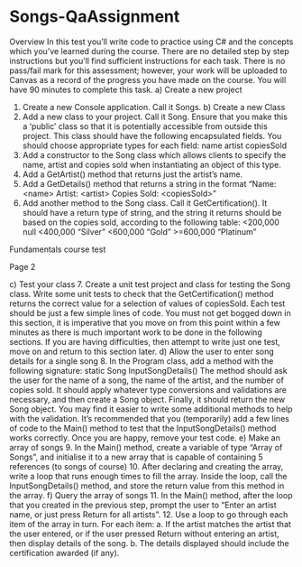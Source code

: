 # Songs-QaAssignment

Overview
In this test you’ll write code to practice using C# and the concepts which you’ve learned
during the course. There are no detailed step by step instructions but you’ll find sufficient
instructions for each task.
There is no pass/fail mark for this assessment; however, your work will be uploaded to
Canvas as a record of the progress you have made on the course.
You will have 90 minutes to complete this task.
a) Create a new project
1. Create a new Console application. Call it Songs.
b) Create a new Class
2. Add a new class to your project. Call it Song.
Ensure that you make this a ‘public’ class so that it is potentially accessible from outside
this project.
This class should have the following encapsulated fields. You should choose
appropriate types for each field:
name
artist
copiesSold
3. Add a constructor to the Song class which allows clients to specify the name, artist and
copies sold when instantiating an object of this type.
4. Add a GetArtist() method that returns just the artist’s name.
5. Add a GetDetails() method that returns a string in the format
“Name: &lt;name&gt; Artist: &lt;artist&gt; Copies Sold: &lt;copiesSold&gt;”
6. Add another method to the Song class. Call it GetCertification(). It should have a
return type of string, and the string it returns should be based on the copies sold,
according to the following table:
&lt;200,000 null
&lt;400,000 “Silver”
&lt;600,000 “Gold”
&gt;=600,000 “Platinum”

Fundamentals course test

Page 2

c) Test your class
7. Create a unit test project and class for testing the Song class.
Write some unit tests to check that the GetCertification() method returns the correct
value for a selection of values of copiesSold. Each test should be just a few simple lines
of code.
You must not get bogged down in this section, it is imperative that you move on from
this point within a few minutes as there is much important work to be done in the
following sections.
If you are having difficulties, then attempt to write just one test, move on and return to
this section later.
d) Allow the user to enter song details for a single song
8. In the Program class, add a method with the following signature:
static Song InputSongDetails()
The method should ask the user for the name of a song, the name of the artist, and the
number of copies sold. It should apply whatever type conversions and validations are
necessary, and then create a Song object. Finally, it should return the new Song object.
You may find it easier to write some additional methods to help with the validation.
It’s recommended that you (temporarily) add a few lines of code to the Main() method to
test that the InputSongDetails() method works correctly. Once you are happy, remove
your test code.
e) Make an array of songs
9. In the Main() method, create a variable of type “Array of Songs”, and initialise it to a new
array that is capable of containing 5 references (to songs of course)
10. After declaring and creating the array, write a loop that runs enough times to fill the
array. Inside the loop, call the InputSongDetails() method, and store the return value
from this method in the array.
f) Query the array of songs
11. In the Main() method, after the loop that you created in the previous step, prompt the
user to “Enter an artist name, or just press Return for all artists”.
12. Use a loop to go through each item of the array in turn. For each item:
a. If the artist matches the artist that the user entered, or if the user pressed Return
without entering an artist, then display details of the song.
b. The details displayed should include the certification awarded (if any).